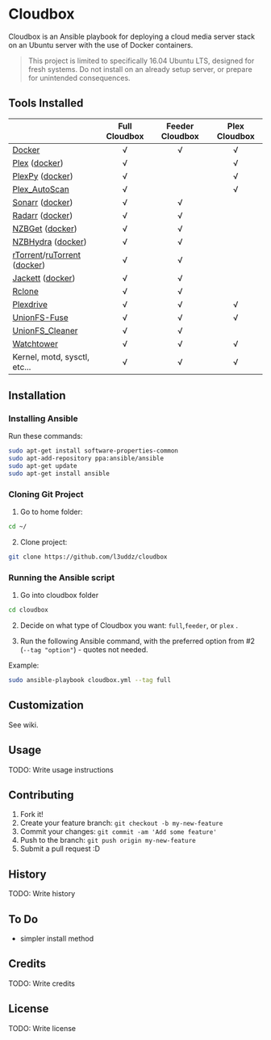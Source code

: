 # Cloudbox

Cloudbox is an Ansible playbook for deploying a cloud media server stack on an Ubuntu server with the use of Docker containers.

>This project is limited to specifically 16.04 Ubuntu LTS, designed for fresh systems. Do not install on an already setup server, or prepare for unintended consequences.


## Tools Installed


|                                                                 | Full Cloudbox | Feeder Cloudbox | Plex Cloudbox |
|:--------------------------------------------------------------- |:-------------:|:---------------:|:-------------:|
| [Docker][627bd283]                                              |       √       |        √        |       √       |
| [Plex][10952c53] ([docker][d369f92b])                           |       √       |                 |       √       |
| [PlexPy][363c0adc] ([docker][cda70c13])                         |       √       |                 |       √       |
| [Plex_AutoScan][96e27fd1]                                       |       √       |                 |       √       |
| [Sonarr][8ae81bb6] ([docker][fa005e4a])                         |       √       |        √        |               |
| [Radarr][8211f62c] ([docker][5f7edfff])                         |       √       |        √        |               |
| [NZBGet][2e2bad08] ([docker][a9b9645e])                         |       √       |        √        |               |
| [NZBHydra][a0cc8c46] ([docker][50ba3cbb])                       |       √       |        √        |               |
| [rTorrent][512b104c]/[ruTorrent][8d6ce857] ([docker][344a7c4b]) |       √       |        √        |               |
| [Jackett][1caa43a0] ([docker][cab1a251])                        |       √       |        √        |               |
| [Rclone][b4cef019]                                              |       √       |        √        |               |
| [Plexdrive][0367302f]                                           |       √       |        √        |       √       |
| [UnionFS-Fuse][6e8f308f]                                        |       √       |        √        |       √       |
| [UnionFS_Cleaner][f20acc3e]                                     |       √       |        √        |               |
| [Watchtower][a98faaaf]                                          |       √       |        √        |       √       |
| Kernel, motd, sysctl, etc...                                    |       √       |        √        |       √       |

  [627bd283]: https://www.docker.com "Docker"
  [10952c53]: https://www.plex.tv "Plex"
  [d369f92b]: https://github.com/plexinc/pms-docker "Official Docker container for Plex Media Server"
  [363c0adc]: https://github.com/JonnyWong16/plexpy "PlexPy"
  [cda70c13]: https://github.com/linuxserver/docker-plexpy "linuxserver/plexpy"
  [96e27fd1]: https://github.com/l3uddz/plex_autoscan "Plex_AutoScan"
  [8ae81bb6]: https://sonarr.tv "Sonarr"
  [fa005e4a]: https://github.com/linuxserver/docker-sonarr "linuxserver/sonarr"
  [8211f62c]: https://radarr.video "Radarr"
  [5f7edfff]: https://github.com/linuxserver/docker-radarr "linuxserver/radarr"
  [2e2bad08]: https://nzbget.net "NZBGet"
  [a9b9645e]: https://github.com/linuxserver/docker-nzbget "linuxserver/nzbget"
  [a0cc8c46]: https://github.com/theotherp/nzbhydra "NZBHydra"
  [50ba3cbb]: https://github.com/linuxserver/docker-hydra "linuxserver/hydra"
  [512b104c]: https://github.com/rakshasa/rtorrent/wiki "rTorrent"
  [8d6ce857]: https://github.com/Novik/ruTorrent "ruTorrent"
  [344a7c4b]: https://github.com/linuxserver/docker-rutorrent "linuxserver/rutorrent"
  [1caa43a0]: https://github.com/Jackett/Jackett "Jackett"
  [cab1a251]: https://github.com/linuxserver/docker-jackett "linuxserver/jackett"
  [b4cef019]: https://rclone.org "Rclone"
  [0367302f]: https://github.com/dweidenfeld/plexdrive "Plexdrive"
  [6e8f308f]: http://manpages.ubuntu.com/manpages/zesty/man8/unionfs.8.html "UnionFS-Fuse"
  [f20acc3e]: https://github.com/l3uddz/unionfs_cleaner "UnionFS_Cleaner"
  [a98faaaf]: https://github.com/v2tec/watchtower "Watchtower"



## Installation

### Installing Ansible

Run these commands:
```bash
sudo apt-get install software-properties-common
sudo apt-add-repository ppa:ansible/ansible
sudo apt-get update
sudo apt-get install ansible
```

### Cloning Git Project

1. Go to home folder:

  ```bash
  cd ~/
  ```

2. Clone project:

  ```bash
  git clone https://github.com/l3uddz/cloudbox
  ```

### Running the Ansible script

1. Go into cloudbox folder

  ```bash
  cd cloudbox
  ```

2. Decide on what type of Cloudbox you want: `full`,`feeder`, or `plex` .

3. Run the following Ansible command, with the preferred option from #2 (`--tag "option"`) - quotes not needed.

  Example:

  ```bash
  sudo ansible-playbook cloudbox.yml --tag full
  ```

## Customization

See wiki.

## Usage

TODO: Write usage instructions

## Contributing

1. Fork it!
2. Create your feature branch: `git checkout -b my-new-feature`
3. Commit your changes: `git commit -am 'Add some feature'`
4. Push to the branch: `git push origin my-new-feature`
5. Submit a pull request :D

## History

TODO: Write history

## To Do

- simpler install method

## Credits

TODO: Write credits

## License

TODO: Write license
